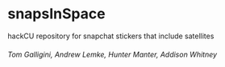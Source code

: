 # snapsInSpace
hackCU repository for snapchat stickers that include satellites 
###### Tom Galligini, Andrew Lemke, Hunter Manter, Addison Whitney
